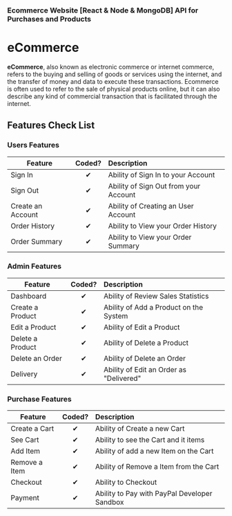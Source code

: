 ### Ecommerce Website [React & Node & MongoDB] API for Purchases and Products

# eCommerce

**eCommerce**, also known as electronic commerce or internet commerce, refers to the buying and selling of goods or services using the internet, and the transfer of money and data to execute these transactions. Ecommerce is often used to refer to the sale of physical products online, but it can also describe any kind of commercial transaction that is facilitated through the internet.

## Features Check List

### Users Features

| Feature           |  Coded?  | Description                           |
| ----------------- | :------: | :------------------------------------ |
| Sign In           | &#10004; | Ability of Sign In to your Account    |
| Sign Out          | &#10004; | Ability of Sign Out from your Account |
| Create an Account | &#10004; | Ability of Creating an User Account   |
| Order History     | &#10004; | Ability to View your Order History    |
| Order Summary     | &#10004; | Ability to View your Order Summary    |

### Admin Features

| Feature          |  Coded?  | Description                             |
| ---------------- | :------: | :-------------------------------------- |
| Dashboard        | &#10004; | Ability of Review Sales Statistics      |
| Create a Product | &#10004; | Ability of Add a Product on the System  |
| Edit a Product   | &#10004; | Ability of Edit a Product               |
| Delete a Product | &#10004; | Ability of Delete a Product             |
| Delete an Order  | &#10004; | Ability of Delete an Order              |
| Delivery         | &#10004; | Ability of Edit an Order as "Delivered" |

### Purchase Features

| Feature       |  Coded?  | Description                                  |
| ------------- | :------: | :------------------------------------------- |
| Create a Cart | &#10004; | Ability of Create a new Cart                 |
| See Cart      | &#10004; | Ability to see the Cart and it items         |
| Add Item      | &#10004; | Ability of add a new Item on the Cart        |
| Remove a Item | &#10004; | Ability of Remove a Item from the Cart       |
| Checkout      | &#10004; | Ability to Checkout                          |
| Payment       | &#10004; | Ability to Pay with PayPal Developer Sandbox |
